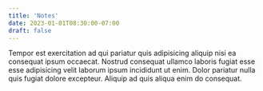```yaml
---
title: 'Notes'
date: 2023-01-01T08:30:00-07:00
draft: false
---
```


Tempor est exercitation ad qui pariatur quis adipisicing aliquip nisi ea 
consequat ipsum occaecat. Nostrud consequat ullamco laboris fugiat esse esse 
adipisicing velit laborum ipsum incididunt ut enim. Dolor pariatur nulla quis 
fugiat dolore excepteur. Aliquip ad quis aliqua enim do consequat.
